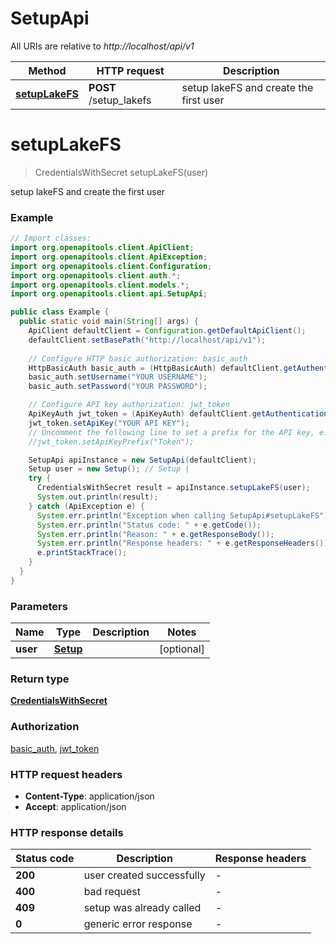 # SetupApi

All URIs are relative to *http://localhost/api/v1*

Method | HTTP request | Description
------------- | ------------- | -------------
[**setupLakeFS**](SetupApi.md#setupLakeFS) | **POST** /setup_lakefs | setup lakeFS and create the first user


<a name="setupLakeFS"></a>
# **setupLakeFS**
> CredentialsWithSecret setupLakeFS(user)

setup lakeFS and create the first user

### Example
```java
// Import classes:
import org.openapitools.client.ApiClient;
import org.openapitools.client.ApiException;
import org.openapitools.client.Configuration;
import org.openapitools.client.auth.*;
import org.openapitools.client.models.*;
import org.openapitools.client.api.SetupApi;

public class Example {
  public static void main(String[] args) {
    ApiClient defaultClient = Configuration.getDefaultApiClient();
    defaultClient.setBasePath("http://localhost/api/v1");
    
    // Configure HTTP basic authorization: basic_auth
    HttpBasicAuth basic_auth = (HttpBasicAuth) defaultClient.getAuthentication("basic_auth");
    basic_auth.setUsername("YOUR USERNAME");
    basic_auth.setPassword("YOUR PASSWORD");

    // Configure API key authorization: jwt_token
    ApiKeyAuth jwt_token = (ApiKeyAuth) defaultClient.getAuthentication("jwt_token");
    jwt_token.setApiKey("YOUR API KEY");
    // Uncomment the following line to set a prefix for the API key, e.g. "Token" (defaults to null)
    //jwt_token.setApiKeyPrefix("Token");

    SetupApi apiInstance = new SetupApi(defaultClient);
    Setup user = new Setup(); // Setup | 
    try {
      CredentialsWithSecret result = apiInstance.setupLakeFS(user);
      System.out.println(result);
    } catch (ApiException e) {
      System.err.println("Exception when calling SetupApi#setupLakeFS");
      System.err.println("Status code: " + e.getCode());
      System.err.println("Reason: " + e.getResponseBody());
      System.err.println("Response headers: " + e.getResponseHeaders());
      e.printStackTrace();
    }
  }
}
```

### Parameters

Name | Type | Description  | Notes
------------- | ------------- | ------------- | -------------
 **user** | [**Setup**](Setup.md)|  | [optional]

### Return type

[**CredentialsWithSecret**](CredentialsWithSecret.md)

### Authorization

[basic_auth](../README.md#basic_auth), [jwt_token](../README.md#jwt_token)

### HTTP request headers

 - **Content-Type**: application/json
 - **Accept**: application/json

### HTTP response details
| Status code | Description | Response headers |
|-------------|-------------|------------------|
**200** | user created successfully |  -  |
**400** | bad request |  -  |
**409** | setup was already called |  -  |
**0** | generic error response |  -  |

